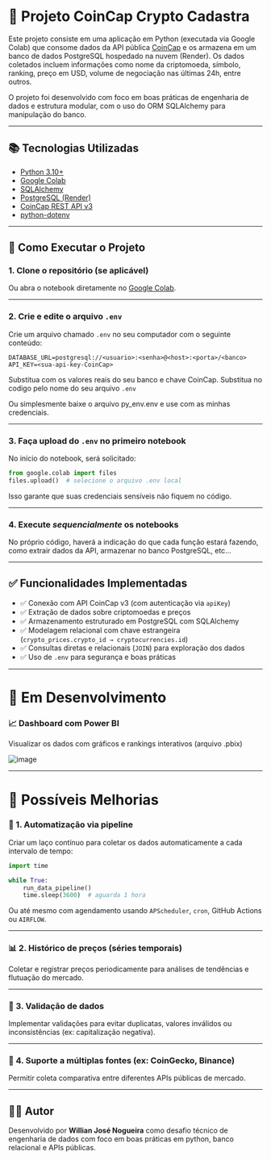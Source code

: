 # 💸 Projeto CoinCap Crypto Cadastra

Este projeto consiste em uma aplicação em Python (executada via Google Colab) que consome dados da API pública [CoinCap](https://coincap.io/) e os armazena em um banco de dados PostgreSQL hospedado na nuvem (Render). Os dados coletados incluem informações como nome da criptomoeda, símbolo, ranking, preço em USD, volume de negociação nas últimas 24h, entre outros.

O projeto foi desenvolvido com foco em boas práticas de engenharia de dados e estrutura modular, com o uso do ORM SQLAlchemy para manipulação do banco.

---

## 📚 Tecnologias Utilizadas

* [Python 3.10+](https://www.python.org/)
* [Google Colab](https://colab.research.google.com/)
* [SQLAlchemy](https://www.sqlalchemy.org/)
* [PostgreSQL (Render)](https://render.com/)
* [CoinCap REST API v3](https://docs.coincap.io/)
* [python-dotenv](https://pypi.org/project/python-dotenv/)

---

## 💠 Como Executar o Projeto

### 1. Clone o repositório (se aplicável)

Ou abra o notebook diretamente no [Google Colab](https://colab.research.google.com/).

---

### 2. Crie e edite o arquivo `.env`

Crie um arquivo chamado `.env` no seu computador com o seguinte conteúdo:

```
DATABASE_URL=postgresql://<usuario>:<senha>@<host>:<porta>/<banco>
API_KEY=<sua-api-key-CoinCap>
```

Substitua com os valores reais do seu banco e chave CoinCap. Substitua no codigo pelo nome do seu arquivo `.env`

Ou simplesmente baixe o arquivo py_env.env e use com as minhas credenciais.

---

### 3. Faça upload do `.env` no **primeiro notebook**

No início do notebook, será solicitado:

```python
from google.colab import files
files.upload()  # selecione o arquivo .env local
```

Isso garante que suas credenciais sensíveis não fiquem no código.

---

### 4. Execute ***sequencialmente*** os notebooks

No próprio código, haverá a indicação do que cada função estará fazendo, como extrair dados da API, armazenar no banco PostgreSQL, etc...

---

## ✅ Funcionalidades Implementadas

* ✅ Conexão com API CoinCap v3 (com autenticação via `apiKey`)
* ✅ Extração de dados sobre criptomoedas e preços
* ✅ Armazenamento estruturado em PostgreSQL com SQLAlchemy
* ✅ Modelagem relacional com chave estrangeira (`crypto_prices.crypto_id → cryptocurrencies.id`)
* ✅ Consultas diretas e relacionais (`JOIN`) para exploração dos dados
* ✅ Uso de `.env` para segurança e boas práticas

---

# 🎲 Em Desenvolvimento

### 📈 Dashboard com Power BI

Visualizar os dados com gráficos e rankings interativos (arquivo .pbix)

![image](https://github.com/user-attachments/assets/a27dd671-d254-4802-a131-e51f8f84505e)


---

# 🚀 Possíveis Melhorias

### 🔄 1. Automatização via pipeline

Criar um laço contínuo para coletar os dados automaticamente a cada intervalo de tempo:

```python
import time

while True:
    run_data_pipeline()
    time.sleep(3600)  # aguarda 1 hora
```

Ou até mesmo com agendamento usando `APScheduler`, `cron`, GitHub Actions ou `AIRFLOW`.

---

### 📊 2. Histórico de preços (séries temporais)

Coletar e registrar preços periodicamente para análises de tendências e flutuação do mercado.

---

### 🥮 3. Validação de dados

Implementar validações para evitar duplicatas, valores inválidos ou inconsistências (ex: capitalização negativa).

---

### 🔗 4. Suporte a múltiplas fontes (ex: CoinGecko, Binance)

Permitir coleta comparativa entre diferentes APIs públicas de mercado.

---

## 🙇‍♂️ Autor

Desenvolvido por **Willian José Nogueira** como desafio técnico de engenharia de dados com foco em boas práticas em python, banco relacional e APIs públicas.
